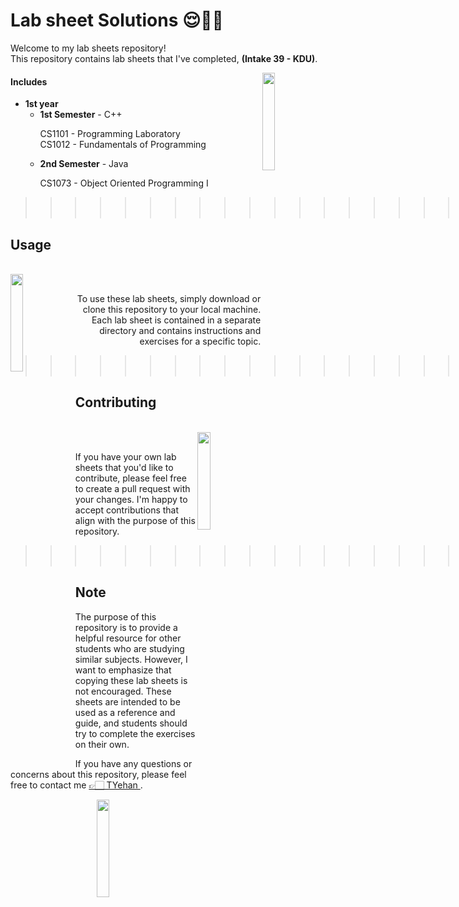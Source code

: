 # Lab sheet Solutions 😌✌🏻
<p align="left">
Welcome to my lab sheets repository! <br>This repository contains lab sheets that I've completed, 
<b>(Intake 39 - KDU)</b>.
</p>

<img src="https://tenor.com/view/fox-cute-happy-smile-gif-13783351.gif" align="right" height="20%" width="20%">

#### Includes
<ul>
   <li>
      <b>1st year</b>
      <ul>
         <li><b>1st Semester</b> - C++</li>
            <dl>CS1101 - Programming Laboratory<br>
            CS1012 - Fundamentals of Programming</dl>
         <li><b>2nd Semester</b> - Java</li>
         <dl>CS1073 - Object Oriented Programming I</dl>
      </ul>
   </li>
   <!-- <li>
      <b>2nd year</b>
      <ul>
         <li><b>1st Semester</b></li>
         <li><b>2nd Semester</b></li>
      </ul>
   </li> -->
</ul>   

>>>>>>> >>>>>>> >>>>>>> >>>>>>> >>>>>>> >>>>>>><
<br><br>

## Usage

<br>
<img src="https://tenor.com/view/fox-coffee-smell-feel-it-cute-gif-16230297.gif" align="left" height="20%" width="20%">
<br>
<p align="right" justify="center">
To use these lab sheets, simply download or clone this repository to your local machine. Each lab sheet is contained in a separate directory and contains instructions and exercises for a specific topic.
</p>

>>>>>>> >>>>>>> >>>>>>> >>>>>>> >>>>>>> >>>>>>><
<br><br>

## Contributing

<br>
<img src="https://tenor.com/view/fox-coffee-smell-feel-it-cute-gif-16230297.gif" align="right" height="20%" width="20%">
<br>
<p align="left">
If you have your own lab sheets that you'd like to contribute, please feel free to create a pull request with your changes. I'm happy to accept contributions that align with the purpose of this repository.
</p>

>>>>>>> >>>>>>> >>>>>>> >>>>>>> >>>>>>> >>>>>>><
<br><br>

## Note

The purpose of this repository is to provide a helpful resource for other students who are studying similar subjects. However, I want to emphasize that copying these lab sheets is not encouraged. These sheets are intended to be used as a reference and guide, and students should try to complete the exercises on their own.

If you have any questions or concerns about this repository, please feel free to contact me 
<a href="https://github.com/TYehan"> 👉🏻 TYehan </a>.
<br>
<p align="center">
   <img src="https://tenor.com/view/fox-sunglasses-shades-on-cool-smirk-gif-15664697.gif" height="20%" width="20%">
</p>
